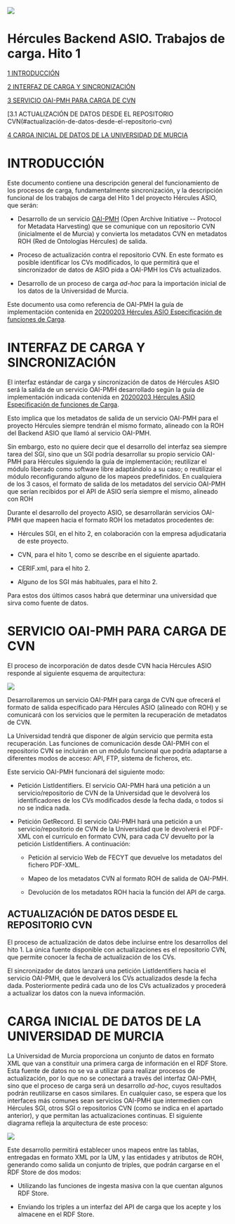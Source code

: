 ![](.//media/CabeceraDocumentosMD.png)

# Hércules Backend ASIO. Trabajos de carga. Hito 1

[1 INTRODUCCIÓN](#introducción)

[2 INTERFAZ DE CARGA Y SINCRONIZACIÓN](#interfaz-de-carga-y-sincronización)

[3 SERVICIO OAI-PMH PARA CARGA DE CVN](#servicio-oai-pmh-para-carga-de-cvn)

[3.1 ACTUALIZACIÓN DE DATOS DESDE EL REPOSITORIO CVN(#actualización-de-datos-desde-el-repositorio-cvn)

[4 CARGA INICIAL DE DATOS DE LA UNIVERSIDAD DE MURCIA](#carga-inicial-de-datos-de-la-universidad-de-murcia)

INTRODUCCIÓN
============

Este documento contiene una descripción general del funcionamiento de
los procesos de carga, fundamentalmente sincronización, y la descripción
funcional de los trabajos de carga del Hito 1 del proyecto Hércules ASIO, 
que serán:

-   Desarrollo de un servicio
    [OAI-PMH](http://www.openarchives.org/OAI/openarchivesprotocol.html)
    (Open Archive Initiative -- Protocol for Metadata Harvesting) que se
    comunique con un repositorio CVN (inicialmente el de Murcia) y
    convierta los metadatos CVN en metadatos ROH (Red de Ontologías
    Hércules) de salida.

-   Proceso de actualización contra el repositorio CVN. En este formato
    es posible identificar los CVs modificados, lo que permitirá que el
    sincronizador de datos de ASIO pida a OAI-PMH los CVs actualizados.

-   Desarrollo de un proceso de carga *ad-hoc* para la importación
    inicial de los datos de la Universidad de Murcia.

Este documento usa como referencia de OAI-PMH la guía de implementación
contenida en [20200203 Hércules ASIO Especificación de funciones de
Carga](https://github.com/HerculesCRUE/GnossDeustoBackend/blob/master/Docs/20200203%20H%C3%A9rcules%20ASIO%20Especificaci%C3%B3n%20de%20funciones%20de%20Carga.md).

INTERFAZ DE CARGA Y SINCRONIZACIÓN
==================================

El interfaz estándar de carga y sincronización de datos de Hércules ASIO
será la salida de un servicio OAI-PMH desarrollado según la guía de
implementación indicada contenida en [20200203 Hércules ASIO
Especificación de funciones de
Carga](https://github.com/HerculesCRUE/GnossDeustoBackend/blob/master/Docs/20200203%20H%C3%A9rcules%20ASIO%20Especificaci%C3%B3n%20de%20funciones%20de%20Carga.md).

Esto implica que los metadatos de salida de un servicio OAI-PMH para el
proyecto Hércules siempre tendrán el mismo formato, alineado con la ROH
del Backend ASIO que llamó al servicio OAI-PMH.

Sin embargo, esto no quiere decir que el desarrollo del interfaz sea
siempre tarea del SGI, sino que un SGI podría desarrollar su propio
servicio OAI-PMH para Hércules siguiendo la guía de implementación;
reutilizar el módulo liberado como software libre adaptándolo a su caso;
o reutilizar el módulo reconfigurando alguno de los mapeos predefinidos.
En cualquiera de los 3 casos, el formato de salida de los metadatos del
servicio OAI-PMH que serían recibidos por el API de ASIO sería siempre
el mismo, alineado con ROH

Durante el desarrollo del proyecto ASIO, se desarrollarán servicios
OAI-PMH que mapeen hacia el formato ROH los metadatos procedentes de:

-   Hércules SGI, en el hito 2, en colaboración con la empresa
    adjudicataria de este proyecto.

-   CVN, para el hito 1, como se describe en el siguiente apartado.

-   CERIF.xml, para el hito 2.

-   Alguno de los SGI más habituales, para el hito 2.

Para estos dos últimos casos habrá que determinar una universidad que
sirva como fuente de datos.

SERVICIO OAI-PMH PARA CARGA DE CVN
==================================

El proceso de incorporación de datos desde CVN hacia Hércules ASIO
responde al siguiente esquema de arquitectura:

![](.//media/image2_DataLoad.png)

Desarrollaremos un servicio OAI-PMH para carga de CVN que ofrecerá el
formato de salida especificado para Hércules ASIO (alineado con ROH) y
se comunicará con los servicios que le permiten la recuperación de
metadatos de CVN.

La Universidad tendrá que disponer de algún servicio que permita esta
recuperación. Las funciones de comunicación desde OAI-PMH con el
repositorio CVN se incluirán en un módulo funcional que podría adaptarse
a diferentes modos de acceso: API, FTP, sistema de ficheros, etc.

Este servicio OAI-PMH funcionará del siguiente modo:

-   Petición ListIdentifiers. El servicio OAI-PMH hará una petición a un
    servicio/repositorio de CVN de la Universidad que le devolverá los
    identificadores de los CVs modificados desde la fecha dada, o todos
    si no se indica nada.

-   Petición GetRecord. El servicio OAI-PMH hará una petición a un
    servicio/repositorio de CVN de la Universidad que le devolverá el
    PDF-XML con el currículo en formato CVN, para cada CV devuelto por
    la petición ListIdentifiers. A continuación:

    -   Petición al servicio Web de FECYT que devuelve los metadatos del
        fichero PDF-XML.

    -   Mapeo de los metadatos CVN al formato ROH de salida de OAI-PMH.

    -   Devolución de los metadatos ROH hacia la función del API de
        carga.

ACTUALIZACIÓN DE DATOS DESDE EL REPOSITORIO CVN
-----------------------------------------------

El proceso de actualización de datos debe incluirse entre los
desarrollos del hito 1. La única fuente disponible con actualizaciones
es el repositorio CVN, que permite conocer la fecha de actualización de
los CVs.

El sincronizador de datos lanzará una petición ListIdentifiers hacia el
servicio OAI-PMH, que le devolverá los CVs actualizados desde la fecha
dada. Posteriormente pedirá cada uno de los CVs actualizados y procederá
a actualizar los datos con la nueva información.

CARGA INICIAL DE DATOS DE LA UNIVERSIDAD DE MURCIA
==================================================

La Universidad de Murcia proporciona un conjunto de datos en formato XML
que van a constituir una primera carga de información en el RDF Store.
Esta fuente de datos no se va a utilizar para realizar procesos de
actualización, por lo que no se conectará a través del interfaz OAI-PMH,
sino que el proceso de carga será un desarrollo *ad-hoc*, cuyos
resultados podrán reutilizarse en casos similares. En cualquier caso, se
espera que los interfaces más comunes sean servicios OAI-PMH que
intermedien con Hércules SGI, otros SGI o repositorios CVN (como se
indica en el apartado anterior), y que permitan las actualizaciones
continuas. El siguiente diagrama refleja la arquitectura de este
proceso:

![](.//media/image3_DataLoad.png)

Este desarrollo permitirá establecer unos mapeos entre las tablas,
entregadas en formato XML por la UM, y las entidades y atributos de ROH,
generando como salida un conjunto de triples, que podrán cargarse en el
RDF Store de dos modos:

-   Utilizando las funciones de ingesta masiva con la que cuentan
    algunos RDF Store.

-   Enviando los triples a un interfaz del API de carga que los acepte y
    los almacene en el RDF Store.
